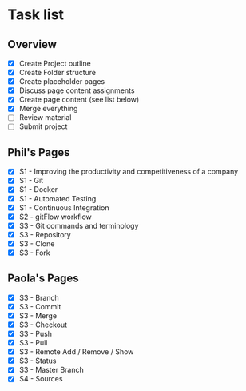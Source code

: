 # Task list

## Overview
- [x] Create Project outline
- [x] Create Folder structure
- [x] Create placeholder pages
- [x] Discuss page content assignments
- [x] Create page content (see list below)
- [x] Merge everything
- [ ] Review material
- [ ] Submit project

## Phil's Pages
- [x] S1 - Improving the productivity and competitiveness of a company
- [x] S1 - Git
- [x] S1 - Docker
- [x] S1 - Automated Testing
- [x] S1 - Continuous Integration
- [x] S2 - gitFlow workflow
- [x] S3 - Git commands and terminology
- [x] S3 - Repository
- [x] S3 - Clone
- [x] S3 - Fork

## Paola's Pages
- [x] S3 - Branch
- [x] S3 - Commit
- [x] S3 - Merge
- [x] S3 - Checkout
- [x] S3 - Push
- [x] S3 - Pull
- [x] S3 - Remote Add / Remove / Show
- [x] S3 - Status
- [x] S3 - Master Branch
- [x] S4 - Sources
